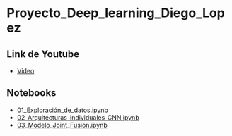 # Proyecto_Deep_learning_Diego_Lopez

## Link de Youtube

* [Video](https://youtu.be/8aX8gWj9wno)

## Notebooks
* [01_Exploración_de_datos.ipynb](https://githubtocolab.com/Diego99021999/Proyecto_Deep_Learning_Diego_Lopez/blob/main/01_Exploraci%C3%B3n_de_datos.ipynb) 
* [02_Arquitecturas_individuales_CNN.ipynb](https://githubtocolab.com/Diego99021999/Proyecto_Deep_Learning_Diego_Lopez/blob/main/02_Arquitecturas_individuales_CNN.ipynb) 
* [03_Modelo_Joint_Fusion.ipynb](https://githubtocolab.com/Diego99021999/Proyecto_Deep_Learning_Diego_Lopez/blob/main/03_Modelo_Joint_Fusion.ipynb) 
